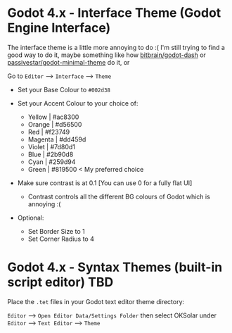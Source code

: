 # Godot 4.x - Interface Theme (Godot Engine Interface)

The interface theme is a little more annoying to do :( 
I'm still trying to find a good way to do it, maybe something like how [bitbrain/godot-dash](https://github.com/bitbrain/godot-dash/tree/main) or [passivestar/godot-minimal-theme](https://github.com/passivestar/godot-minimal-theme/tree/main) do it, or 


Go to `Editor` --> `Interface` --> `Theme`

- Set your Base Colour to `#002d38`

- Set your Accent Colour to your choice of:
  - Yellow | #ac8300
  - Orange | #d56500
  - Red	| #f23749
  - Magenta	| #dd459d
  - Violet	| #7d80d1
  - Blue	| #2b90d8
  - Cyan	| #259d94
  - Green	| #819500 < My preferred choice

- Make sure contrast is at 0.1 [You can use 0 for a fully flat UI]
  - Contrast controls all the different BG colours of Godot which is annoying :(

- Optional:
  - Set Border Size to 1
  - Set Corner Radius to 4

# Godot 4.x - Syntax Themes (built-in script editor) **TBD**
Place the `.tet` files in your Godot text editor theme directory:

`Editor` --> `Open Editor Data/Settings Folder`
then select OKSolar under `Editor` --> `Text Editor` --> `Theme`
